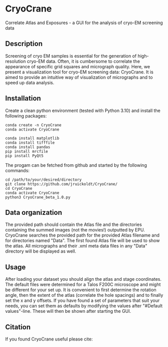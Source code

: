 # CryoCrane
Correlate Atlas and Exposures - a GUI for the analysis of cryo-EM screening data

## Description
Screening of cryo EM samples is essential for the generation of high-resolution cryo-EM data. Often, it is cumbersome to correlate the appearance of specific grid squares and micrograph quality. Here, we present a visualization tool for cryo-EM screening data: CryoCrane. It is aimed to provide an intuitive way of visualization of micrographs and to speed up data analysis. 

## Installation

Create a clean python environment (tested with Python 3.10) and install the following packages: 

```
conda create -n CryoCrane
conda activate CryoCrane

conda install matplotlib
conda install tifffile
conda install pandas
pip install mrcfile
pip install PyQt5

```

The progam can be fetched from github and started by the following commands:
```
cd /path/to/your/desired/directory
git clone https://github.com/jruickoldt/CryoCrane/
cd CryoCrane
conda activate CryoCrane
python3 CryoCrane_beta_1.0.py
```

## Data organization

The provided path should contain the Atlas file and the directories containing the summed images (not the movies!) outputted by EPU. CryoCrane searches the provided path for the provided Atlas filename and for directories named "Data". The first found Atlas file will be used to show the atlas. All micrographs and their .xml meta data files in any "Data" directory will be displayed as well.    


## Usage

After loading your dataset you should align the atlas and stage coordinates. The default files were determined for a Talos F200C microscope and might be different for your set up. It is convenient to first determine the rotation angle, then the extent of the atlas (correlate the hole spacings) and to finally set the x and y offsets. If you have found a set of parameters that suit your needs, you can set them as defaults by modifying the values after   "#Default values"-line. These will then be shown after starting the GUI. 

## Citation

If you found CryoCrane useful please cite: 
